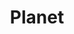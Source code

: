 ---
title: Planet
tags: ["planet", "space", "orbit", "world", "astronomy", "solar system", "celestial"]
icon: planet
svg: '<svg xmlns="http://www.w3.org/2000/svg" width="24" height="24" fill="none" viewBox="0 0 24 24" stroke-width="1.5" stroke-linecap="round" stroke-linejoin="round" stroke="currentColor"><path d="M7.722 17.777a7.3 7.3 0 0 0 4.716 1.723c4.085 0 7.396-3.358 7.396-7.5q-.001-.802-.16-1.556M7.722 17.777A7.53 7.53 0 0 1 5.042 12c0-4.142 3.311-7.5 7.395-7.5 3.559 0 6.53 2.549 7.236 5.944M7.722 17.777c1.807-.42 3.958-1.293 6.127-2.563 2.524-1.478 4.577-3.202 5.825-4.77M7.722 17.777c-2.246.52-3.963.34-4.528-.654-.583-1.024.182-2.688 1.849-4.458m14.631-2.22c1.157-1.454 1.623-2.772 1.132-3.635-.498-.875-1.888-1.12-3.746-.81"/></svg>'
---
